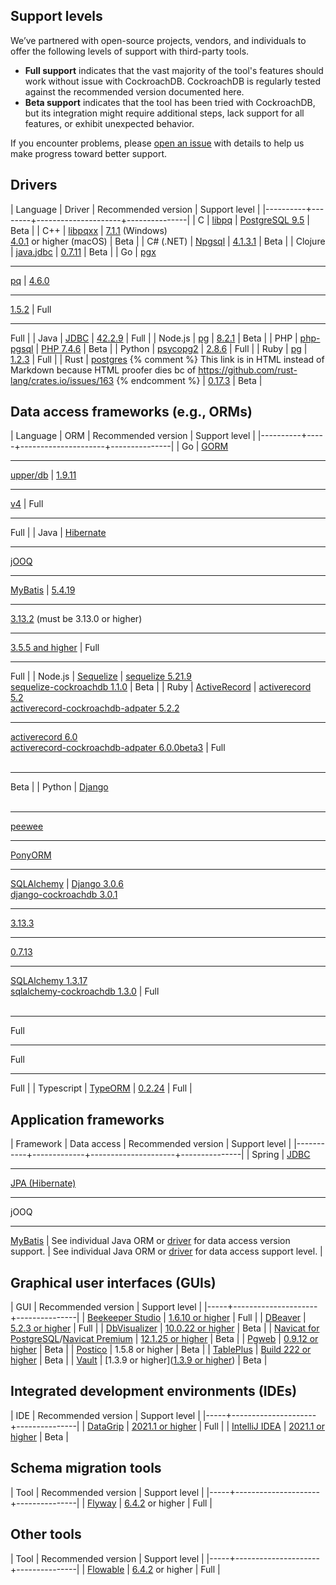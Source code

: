 ## Support levels

We’ve partnered with open-source projects, vendors, and individuals to offer the following levels of support with third-party tools.

- **Full support** indicates that the vast majority of the tool's features should work without issue with CockroachDB. CockroachDB is regularly tested against the recommended version documented here.
- **Beta support** indicates that the tool has been tried with CockroachDB, but its integration might require additional steps, lack support for all features, or exhibit unexpected behavior.

If you encounter problems, please [open an issue](https://github.com/cockroachdb/cockroach/issues/new) with details to help us make progress toward better support.

## Drivers

| Language | Driver | Recommended version | Support level |
|----------+--------+---------------------+---------------|
| C | [libpq](http://www.postgresql.org/docs/9.5/static/libpq.html) | [PostgreSQL 9.5](http://www.postgresql.org/docs/9.5/static/libpq.html) | Beta |
| C++ | [libpqxx](build-a-c++-app-with-cockroachdb.html) | [7.1.1](https://github.com/jtv/libpqxx/releases) (Windows)<br>[4.0.1](https://github.com/jtv/libpqxx/releases) or higher (macOS) | Beta |
| C# (.NET) | [Npgsql](build-a-csharp-app-with-cockroachdb.html) | [4.1.3.1](https://www.nuget.org/packages/Npgsql/) | Beta |
| Clojure | [java.jdbc](build-a-clojure-app-with-cockroachdb.html) | [0.7.11](https://search.maven.org/search?q=g:org.clojure%20AND%20a:java.jdbc) | Beta |
| Go | [pgx](build-a-go-app-with-cockroachdb.html)<hr>[pq](build-a-go-app-with-cockroachdb-pq.html) | [4.6.0](https://github.com/jackc/pgx/releases)<hr>[1.5.2](https://github.com/lib/pq/releases) | Full<hr>Full |
| Java | [JDBC](build-a-java-app-with-cockroachdb.html) | [42.2.9](https://jdbc.postgresql.org/download.html#others) | Full |
| Node.js | [pg](build-a-nodejs-app-with-cockroachdb.html) | [8.2.1](https://www.npmjs.com/package/pg) | Beta |
| PHP | [php-pgsql](build-a-php-app-with-cockroachdb.html) | [PHP 7.4.6](https://www.php.net/downloads) | Beta |
| Python | [psycopg2](build-a-python-app-with-cockroachdb.html) | [2.8.6](https://www.psycopg.org/docs/install.html) | Full |
| Ruby | [pg](build-a-ruby-app-with-cockroachdb.html) | [1.2.3](https://rubygems.org/gems/pg) | Full |
| Rust | <a href="https://crates.io/crates/postgres/" data-proofer-ignore>postgres</a> {% comment %} This link is in HTML instead of Markdown because HTML proofer dies bc of https://github.com/rust-lang/crates.io/issues/163 {% endcomment %} | <a href="https://crates.io/crates/postgres/" data-proofer-ignore>0.17.3</a> | Beta |

## Data access frameworks (e.g., ORMs)

| Language | ORM | Recommended version | Support level |
|----------+-----+---------------------+---------------|
| Go | [GORM](build-a-go-app-with-cockroachdb-gorm.html)<hr>[upper/db](build-a-go-app-with-cockroachdb-upperdb.html) | [1.9.11](https://github.com/jinzhu/gorm/releases)<hr>[v4](https://github.com/upper/db/releases) | Full<hr>Full |
| Java | [Hibernate](build-a-java-app-with-cockroachdb-hibernate.html)<hr>[jOOQ](build-a-java-app-with-cockroachdb-jooq.html)<hr>[MyBatis](build-a-spring-app-with-cockroachdb-mybatis.html) | [5.4.19](https://hibernate.org/orm/releases/)<hr>[3.13.2](https://www.jooq.org/download/versions) (must be 3.13.0 or higher)<hr>[3.5.5 and higher](https://mybatis.org/mybatis-3/) | Full<hr>Full |
| Node.js | [Sequelize](build-a-nodejs-app-with-cockroachdb-sequelize.html) | [sequelize 5.21.9](https://www.npmjs.com/package/sequelize)<br>[sequelize-cockroachdb 1.1.0](https://www.npmjs.com/package/sequelize-cockroachdb) | Beta |
| Ruby | [ActiveRecord](build-a-ruby-app-with-cockroachdb-activerecord.html) | [activerecord 5.2](https://rubygems.org/gems/activerecord/versions)<br>[activerecord-cockroachdb-adpater 5.2.2](https://rubygems.org/gems/activerecord-cockroachdb-adapter/versions)<hr>[activerecord 6.0](https://rubygems.org/gems/activerecord/versions)<br>[activerecord-cockroachdb-adpater 6.0.0beta3](https://rubygems.org/gems/activerecord-cockroachdb-adapter/versions) | Full<br><br><hr>Beta |
| Python | [Django](build-a-python-app-with-cockroachdb-django.html)<br><br><hr>[peewee](http://docs.peewee-orm.com/en/latest/peewee/playhouse.html#cockroach-database)<hr>[PonyORM](build-a-python-app-with-cockroachdb-pony.html)<hr>[SQLAlchemy](build-a-python-app-with-cockroachdb-sqlalchemy.html) | [Django 3.0.6](https://pypi.org/project/Django/)<br>[django-cockroachdb 3.0.1](https://pypi.org/project/django-cockroachdb/)<hr>[3.13.3](https://pypi.org/project/peewee/)<hr>[0.7.13](https://pypi.org/project/pony/)<hr>[SQLAlchemy 1.3.17](https://pypi.org/project/SQLAlchemy/)<br>[sqlalchemy-cockroachdb 1.3.0](https://pypi.org/project/sqlalchemy-cockroachdb/) | Full<br><br> <hr>Full<hr>Full<hr>Full |
| Typescript | [TypeORM](https://typeorm.io/#/) | [0.2.24](https://www.npmjs.com/package/typeorm) | Full |

## Application frameworks

| Framework | Data access | Recommended version | Support level |
|-----------+-------------+---------------------+---------------|
| Spring | [JDBC](build-a-spring-app-with-cockroachdb-jdbc.html)<hr>[JPA (Hibernate)](build-a-spring-app-with-cockroachdb-jpa.html)<hr>jOOQ<hr>[MyBatis](build-a-spring-app-with-cockroachdb-mybatis.html) | See individual Java ORM or [driver](#drivers) for data access version support. | See individual Java ORM or [driver](#drivers) for data access support level. |

## Graphical user interfaces (GUIs)

| GUI | Recommended version | Support level |
|-----+---------------------+---------------|
| [Beekeeper Studio](https://beekeeperstudio.io) | [1.6.10 or higher](https://www.beekeeperstudio.io/get) | Full |
| [DBeaver](https://dbeaver.com/) | [5.2.3 or higher](https://dbeaver.com/download/) | Full |
| [DbVisualizer](https://www.dbvis.com/) | [10.0.22 or higher](https://www.dbvis.com/download/) | Beta |
| [Navicat for PostgreSQL](https://www.navicat.com/en/products/navicat-for-postgresql)/[Navicat Premium](https://www.navicat.com/en/products/navicat-premium) | [12.1.25 or higher](https://www.navicat.com/en/download/navicat-for-postgresql) | Beta |
| [Pgweb](http://sosedoff.github.io/pgweb/) | [0.9.12 or higher](https://github.com/sosedoff/pgweb/releases/latest) | Beta |
| [Postico](https://eggerapps.at/postico/) | 1.5.8 or higher | Beta |
| [TablePlus](https://tableplus.com/) | [Build 222 or higher](https://tableplus.com/download) | Beta |
| [Vault](https://www.vaultproject.io/docs/configuration/storage/cockroachdb) | [1.3.9 or higher](<a href="https://www.vaultproject.io/docs/install" data-proofer-ignore>1.3.9 or higher</a>) | Beta |

## Integrated development environments (IDEs)

| IDE | Recommended version | Support level |
|-----+---------------------+---------------|
| [DataGrip](https://www.jetbrains.com/datagrip/) | [2021.1 or higher](https://www.jetbrains.com/datagrip/download) | Full |
| [IntelliJ IDEA](https://www.jetbrains.com/idea/) | [2021.1 or higher](https://www.jetbrains.com/idea/download) | Beta |

## Schema migration tools

| Tool | Recommended version | Support level |
|-----+---------------------+---------------|
| [Flyway](flyway.html) | [6.4.2](https://flywaydb.org/documentation/commandline/#download-and-installation) or higher | Full |

## Other tools

| Tool | Recommended version | Support level |
|-----+---------------------+---------------|
| [Flowable](https://blog.flowable.org/2019/07/11/getting-started-with-flowable-and-cockroachdb/) | [6.4.2](https://github.com/flowable/flowable-engine/releases/tag/flowable-6.4.2) or higher | Full |
